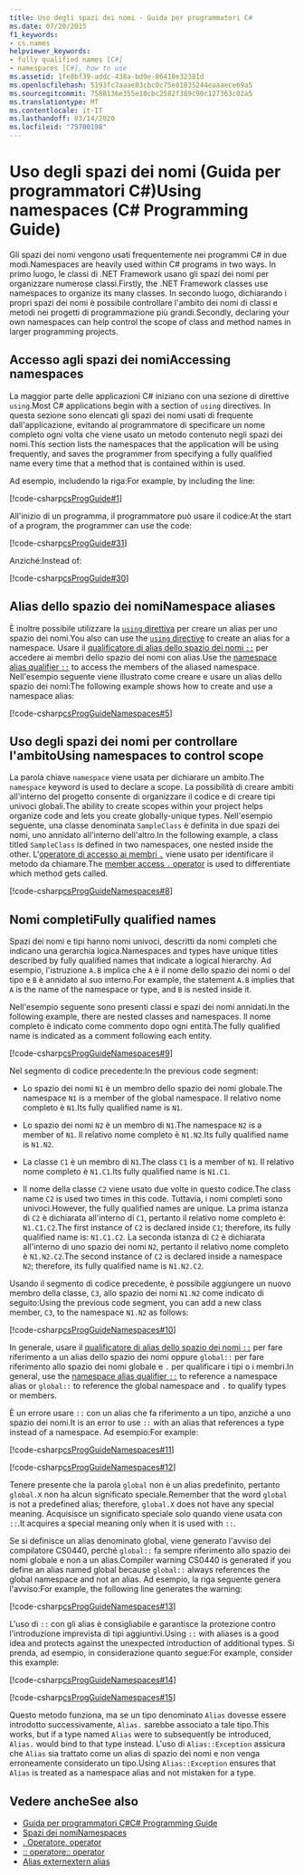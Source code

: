```yaml
---
title: Uso degli spazi dei nomi - Guida per programmatori C#
ms.date: 07/20/2015
f1_keywords:
- cs.names
helpviewer_keywords:
- fully qualified names [C#]
- namespaces [C#], how to use
ms.assetid: 1fe8bf39-addc-438a-bd9e-86410e32381d
ms.openlocfilehash: 5193fc7aaae83cbc0c75e81835244eaaaece69a5
ms.sourcegitcommit: 7588136e355e10cbc2582f389c90c127363c02a5
ms.translationtype: MT
ms.contentlocale: it-IT
ms.lasthandoff: 03/14/2020
ms.locfileid: "75700198"
---
```

# <a name="using-namespaces-c-programming-guide"></a><span data-ttu-id="fd09d-102">Uso degli spazi dei nomi (Guida per programmatori C#)</span><span class="sxs-lookup"><span data-stu-id="fd09d-102">Using namespaces (C# Programming Guide)</span></span>

<span data-ttu-id="fd09d-103">Gli spazi dei nomi vengono usati frequentemente nei programmi C# in due modi.</span><span class="sxs-lookup"><span data-stu-id="fd09d-103">Namespaces are heavily used within C# programs in two ways.</span></span> <span data-ttu-id="fd09d-104">In primo luogo, le classi di .NET Framework usano gli spazi dei nomi per organizzare numerose classi.</span><span class="sxs-lookup"><span data-stu-id="fd09d-104">Firstly, the .NET Framework classes use namespaces to organize its many classes.</span></span> <span data-ttu-id="fd09d-105">In secondo luogo, dichiarando i propri spazi dei nomi è possibile controllare l'ambito dei nomi di classi e metodi nei progetti di programmazione più grandi.</span><span class="sxs-lookup"><span data-stu-id="fd09d-105">Secondly, declaring your own namespaces can help control the scope of class and method names in larger programming projects.</span></span>  
  
## <a name="accessing-namespaces"></a><span data-ttu-id="fd09d-106">Accesso agli spazi dei nomi</span><span class="sxs-lookup"><span data-stu-id="fd09d-106">Accessing namespaces</span></span>

 <span data-ttu-id="fd09d-107">La maggior parte delle applicazioni C# iniziano con una sezione di direttive `using`.</span><span class="sxs-lookup"><span data-stu-id="fd09d-107">Most C# applications begin with a section of `using` directives.</span></span> <span data-ttu-id="fd09d-108">In questa sezione sono elencati gli spazi dei nomi usati di frequente dall'applicazione, evitando al programmatore di specificare un nome completo ogni volta che viene usato un metodo contenuto negli spazi dei nomi.</span><span class="sxs-lookup"><span data-stu-id="fd09d-108">This section lists the namespaces that the application will be using frequently, and saves the programmer from specifying a fully qualified name every time that a method that is contained within is used.</span></span>  
  
 <span data-ttu-id="fd09d-109">Ad esempio, includendo la riga:</span><span class="sxs-lookup"><span data-stu-id="fd09d-109">For example, by including the line:</span></span>  
  
 [!code-csharp[csProgGuide#1](~/samples/snippets/csharp/VS_Snippets_VBCSharp/csProgGuide/CS/using.cs#1)]  
  
 <span data-ttu-id="fd09d-110">All'inizio di un programma, il programmatore può usare il codice:</span><span class="sxs-lookup"><span data-stu-id="fd09d-110">At the start of a program, the programmer can use the code:</span></span>  
  
 [!code-csharp[csProgGuide#31](~/samples/snippets/csharp/VS_Snippets_VBCSharp/csProgGuide/CS/progGuide.cs#31)]  
  
 <span data-ttu-id="fd09d-111">Anziché:</span><span class="sxs-lookup"><span data-stu-id="fd09d-111">Instead of:</span></span>  
  
 [!code-csharp[csProgGuide#30](~/samples/snippets/csharp/VS_Snippets_VBCSharp/csProgGuide/CS/progGuide.cs#30)]  
  
## <a name="namespace-aliases"></a><span data-ttu-id="fd09d-112">Alias dello spazio dei nomi</span><span class="sxs-lookup"><span data-stu-id="fd09d-112">Namespace aliases</span></span>

 <span data-ttu-id="fd09d-113">È inoltre possibile utilizzare la [ `using` direttiva](../../language-reference/keywords/using-directive.md) per creare un alias per uno spazio dei nomi.</span><span class="sxs-lookup"><span data-stu-id="fd09d-113">You also can use the [`using` directive](../../language-reference/keywords/using-directive.md) to create an alias for a namespace.</span></span> <span data-ttu-id="fd09d-114">Usare il [qualificatore di alias dello spazio dei nomi `::`](../../language-reference/operators/namespace-alias-qualifier.md) per accedere ai membri dello spazio dei nomi con alias.</span><span class="sxs-lookup"><span data-stu-id="fd09d-114">Use the [namespace alias qualifier `::`](../../language-reference/operators/namespace-alias-qualifier.md) to access the members of the aliased namespace.</span></span> <span data-ttu-id="fd09d-115">Nell'esempio seguente viene illustrato come creare e usare un alias dello spazio dei nomi:</span><span class="sxs-lookup"><span data-stu-id="fd09d-115">The following example shows how to create and use a namespace alias:</span></span>
  
[!code-csharp[csProgGuideNamespaces#5](~/samples/snippets/csharp/VS_Snippets_VBCSharp/csProgGuideNamespaces/CS/Namespaces.cs#5)]
  
## <a name="using-namespaces-to-control-scope"></a><span data-ttu-id="fd09d-116">Uso degli spazi dei nomi per controllare l'ambito</span><span class="sxs-lookup"><span data-stu-id="fd09d-116">Using namespaces to control scope</span></span>

 <span data-ttu-id="fd09d-117">La parola chiave `namespace` viene usata per dichiarare un ambito.</span><span class="sxs-lookup"><span data-stu-id="fd09d-117">The `namespace` keyword is used to declare a scope.</span></span> <span data-ttu-id="fd09d-118">La possibilità di creare ambiti all'interno del progetto consente di organizzare il codice e di creare tipi univoci globali.</span><span class="sxs-lookup"><span data-stu-id="fd09d-118">The ability to create scopes within your project helps organize code and lets you create globally-unique types.</span></span> <span data-ttu-id="fd09d-119">Nell'esempio seguente, una classe denominata `SampleClass` è definita in due spazi dei nomi, uno annidato all'interno dell'altro.</span><span class="sxs-lookup"><span data-stu-id="fd09d-119">In the following example, a class titled `SampleClass` is defined in two namespaces, one nested inside the other.</span></span> <span data-ttu-id="fd09d-120">L'[operatore di accesso ai membri `.`](../../language-reference/operators/member-access-operators.md#member-access-operator-) viene usato per identificare il metodo da chiamare.</span><span class="sxs-lookup"><span data-stu-id="fd09d-120">The [member access `.` operator](../../language-reference/operators/member-access-operators.md#member-access-operator-) is used to differentiate which method gets called.</span></span>  
  
 [!code-csharp[csProgGuideNamespaces#8](~/samples/snippets/csharp/VS_Snippets_VBCSharp/csProgGuideNamespaces/CS/Namespaces.cs#8)]  
  
## <a name="fully-qualified-names"></a><span data-ttu-id="fd09d-121">Nomi completi</span><span class="sxs-lookup"><span data-stu-id="fd09d-121">Fully qualified names</span></span>

 <span data-ttu-id="fd09d-122">Spazi dei nomi e tipi hanno nomi univoci, descritti da nomi completi che indicano una gerarchia logica.</span><span class="sxs-lookup"><span data-stu-id="fd09d-122">Namespaces and types have unique titles described by fully qualified names that indicate a logical hierarchy.</span></span> <span data-ttu-id="fd09d-123">Ad esempio, l'istruzione `A.B` implica che `A` è il nome dello spazio dei nomi o del tipo e `B` è annidato al suo interno.</span><span class="sxs-lookup"><span data-stu-id="fd09d-123">For example, the statement `A.B` implies that `A` is the name of the namespace or type, and `B` is nested inside it.</span></span>  
  
 <span data-ttu-id="fd09d-124">Nell'esempio seguente sono presenti classi e spazi dei nomi annidati.</span><span class="sxs-lookup"><span data-stu-id="fd09d-124">In the following example, there are nested classes and namespaces.</span></span> <span data-ttu-id="fd09d-125">Il nome completo è indicato come commento dopo ogni entità.</span><span class="sxs-lookup"><span data-stu-id="fd09d-125">The fully qualified name is indicated as a comment following each entity.</span></span>  
  
 [!code-csharp[csProgGuideNamespaces#9](~/samples/snippets/csharp/VS_Snippets_VBCSharp/csProgGuideNamespaces/CS/Namespaces.cs#9)]  
  
 <span data-ttu-id="fd09d-126">Nel segmento di codice precedente:</span><span class="sxs-lookup"><span data-stu-id="fd09d-126">In the previous code segment:</span></span>  
  
- <span data-ttu-id="fd09d-127">Lo spazio dei nomi `N1` è un membro dello spazio dei nomi globale.</span><span class="sxs-lookup"><span data-stu-id="fd09d-127">The namespace `N1` is a member of the global namespace.</span></span> <span data-ttu-id="fd09d-128">Il relativo nome completo è `N1`.</span><span class="sxs-lookup"><span data-stu-id="fd09d-128">Its fully qualified name is `N1`.</span></span>  
  
- <span data-ttu-id="fd09d-129">Lo spazio dei nomi `N2` è un membro di `N1`.</span><span class="sxs-lookup"><span data-stu-id="fd09d-129">The namespace `N2` is a member of `N1`.</span></span> <span data-ttu-id="fd09d-130">Il relativo nome completo è `N1.N2`.</span><span class="sxs-lookup"><span data-stu-id="fd09d-130">Its fully qualified name is `N1.N2`.</span></span>  
  
- <span data-ttu-id="fd09d-131">La classe `C1` è un membro di `N1`.</span><span class="sxs-lookup"><span data-stu-id="fd09d-131">The class `C1` is a member of `N1`.</span></span> <span data-ttu-id="fd09d-132">Il relativo nome completo è `N1.C1`.</span><span class="sxs-lookup"><span data-stu-id="fd09d-132">Its fully qualified name is `N1.C1`.</span></span>  
  
- <span data-ttu-id="fd09d-133">Il nome della classe `C2` viene usato due volte in questo codice.</span><span class="sxs-lookup"><span data-stu-id="fd09d-133">The class name `C2` is used two times in this code.</span></span> <span data-ttu-id="fd09d-134">Tuttavia, i nomi completi sono univoci.</span><span class="sxs-lookup"><span data-stu-id="fd09d-134">However, the fully qualified names are unique.</span></span> <span data-ttu-id="fd09d-135">La prima istanza di `C2` è dichiarata all'interno di `C1`, pertanto il relativo nome completo è: `N1.C1.C2`.</span><span class="sxs-lookup"><span data-stu-id="fd09d-135">The first instance of `C2` is declared inside `C1`; therefore, its fully qualified name is: `N1.C1.C2`.</span></span> <span data-ttu-id="fd09d-136">La seconda istanza di `C2` è dichiarata all'interno di uno spazio dei nomi `N2`, pertanto il relativo nome completo è `N1.N2.C2`.</span><span class="sxs-lookup"><span data-stu-id="fd09d-136">The second instance of `C2` is declared inside a namespace `N2`; therefore, its fully qualified name is `N1.N2.C2`.</span></span>  
  
 <span data-ttu-id="fd09d-137">Usando il segmento di codice precedente, è possibile aggiungere un nuovo membro della classe, `C3`, allo spazio dei nomi `N1.N2` come indicato di seguito:</span><span class="sxs-lookup"><span data-stu-id="fd09d-137">Using the previous code segment, you can add a new class member, `C3`, to the namespace `N1.N2` as follows:</span></span>  
  
 [!code-csharp[csProgGuideNamespaces#10](~/samples/snippets/csharp/VS_Snippets_VBCSharp/csProgGuideNamespaces/CS/Namespaces.cs#10)]  
  
 <span data-ttu-id="fd09d-138">In generale, usare il [qualificatore di alias dello spazio dei nomi `::`](../../language-reference/operators/namespace-alias-qualifier.md) per fare riferimento a un alias dello spazio dei nomi oppure `global::` per fare riferimento allo spazio dei nomi globale e `.` per qualificare i tipi o i membri.</span><span class="sxs-lookup"><span data-stu-id="fd09d-138">In general, use the [namespace alias qualifier `::`](../../language-reference/operators/namespace-alias-qualifier.md) to reference a namespace alias or `global::` to reference the global namespace and `.` to qualify types or members.</span></span>  
  
 <span data-ttu-id="fd09d-139">È un errore usare `::` con un alias che fa riferimento a un tipo, anziché a uno spazio dei nomi.</span><span class="sxs-lookup"><span data-stu-id="fd09d-139">It is an error to use `::` with an alias that references a type instead of a namespace.</span></span> <span data-ttu-id="fd09d-140">Ad esempio:</span><span class="sxs-lookup"><span data-stu-id="fd09d-140">For example:</span></span>  
  
 [!code-csharp[csProgGuideNamespaces#11](~/samples/snippets/csharp/VS_Snippets_VBCSharp/csProgGuideNamespaces/CS/Namespaces2.cs#11)]  
  
 [!code-csharp[csProgGuideNamespaces#12](~/samples/snippets/csharp/VS_Snippets_VBCSharp/csProgGuideNamespaces/CS/Namespaces2.cs#12)]  
  
 <span data-ttu-id="fd09d-141">Tenere presente che la parola `global` non è un alias predefinito, pertanto `global.X` non ha alcun significato speciale.</span><span class="sxs-lookup"><span data-stu-id="fd09d-141">Remember that the word `global` is not a predefined alias; therefore, `global.X` does not have any special meaning.</span></span> <span data-ttu-id="fd09d-142">Acquisisce un significato speciale solo quando viene usata con `::`.</span><span class="sxs-lookup"><span data-stu-id="fd09d-142">It acquires a special meaning only when it is used with `::`.</span></span>  
  
 <span data-ttu-id="fd09d-143">Se si definisce un alias denominato global, viene generato l'avviso del compilatore CS0440, perché `global::` fa sempre riferimento allo spazio dei nomi globale e non a un alias.</span><span class="sxs-lookup"><span data-stu-id="fd09d-143">Compiler warning CS0440 is generated if you define an alias named global because `global::` always references the global namespace and not an alias.</span></span> <span data-ttu-id="fd09d-144">Ad esempio, la riga seguente genera l'avviso:</span><span class="sxs-lookup"><span data-stu-id="fd09d-144">For example, the following line generates the warning:</span></span>  
  
 [!code-csharp[csProgGuideNamespaces#13](~/samples/snippets/csharp/VS_Snippets_VBCSharp/csProgGuideNamespaces/CS/Namespaces2.cs#13)]  
  
 <span data-ttu-id="fd09d-145">L'uso di `::` con gli alias è consigliabile e garantisce la protezione contro l'introduzione imprevista di tipi aggiuntivi.</span><span class="sxs-lookup"><span data-stu-id="fd09d-145">Using `::` with aliases is a good idea and protects against the unexpected introduction of additional types.</span></span> <span data-ttu-id="fd09d-146">Si prenda, ad esempio, in considerazione quanto segue:</span><span class="sxs-lookup"><span data-stu-id="fd09d-146">For example, consider this example:</span></span>  
  
 [!code-csharp[csProgGuideNamespaces#14](~/samples/snippets/csharp/VS_Snippets_VBCSharp/csProgGuideNamespaces/CS/Namespaces.cs#14)]  
  
 [!code-csharp[csProgGuideNamespaces#15](~/samples/snippets/csharp/VS_Snippets_VBCSharp/csProgGuideNamespaces/CS/Namespaces.cs#15)]  
  
 <span data-ttu-id="fd09d-147">Questo metodo funziona, ma se un tipo denominato `Alias` dovesse essere introdotto successivamente, `Alias.` sarebbe associato a tale tipo.</span><span class="sxs-lookup"><span data-stu-id="fd09d-147">This works, but if a type named `Alias` were to subsequently be introduced, `Alias.` would bind to that type instead.</span></span> <span data-ttu-id="fd09d-148">L'uso di `Alias::Exception` assicura che `Alias` sia trattato come un alias di spazio dei nomi e non venga erroneamente considerato un tipo.</span><span class="sxs-lookup"><span data-stu-id="fd09d-148">Using `Alias::Exception` ensures that `Alias` is treated as a namespace alias and not mistaken for a type.</span></span>  

## <a name="see-also"></a><span data-ttu-id="fd09d-149">Vedere anche</span><span class="sxs-lookup"><span data-stu-id="fd09d-149">See also</span></span>

- [<span data-ttu-id="fd09d-150">Guida per programmatori C#</span><span class="sxs-lookup"><span data-stu-id="fd09d-150">C# Programming Guide</span></span>](../index.md)
- [<span data-ttu-id="fd09d-151">Spazi dei nomi</span><span class="sxs-lookup"><span data-stu-id="fd09d-151">Namespaces</span></span>](./index.md)
- [<span data-ttu-id="fd09d-152">. Operatore</span><span class="sxs-lookup"><span data-stu-id="fd09d-152">. operator</span></span>](../../language-reference/operators/member-access-operators.md#member-access-operator-)
- [<span data-ttu-id="fd09d-153">:: operatore</span><span class="sxs-lookup"><span data-stu-id="fd09d-153">:: operator</span></span>](../../language-reference/operators/namespace-alias-qualifier.md)
- [<span data-ttu-id="fd09d-154">Alias extern</span><span class="sxs-lookup"><span data-stu-id="fd09d-154">extern alias</span></span>](../../language-reference/keywords/extern-alias.md)
